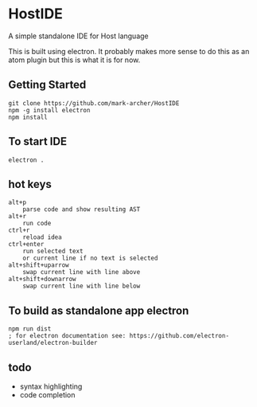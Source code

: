 # HostIDE
A simple standalone IDE for Host language
    
This is built using electron.  It probably makes more sense to do this as an atom plugin but this is what it is for now.

## Getting Started 
    git clone https://github.com/mark-archer/HostIDE
    npm -g install electron 
    npm install
    
## To start IDE
    electron .

## hot keys
    alt+p
        parse code and show resulting AST
    alt+r
        run code
    ctrl+r
        reload idea
    ctrl+enter
        run selected text 
        or current line if no text is selected
    alt+shift+uparrow
        swap current line with line above
    alt+shift+downarrow
        swap current line with line below
        
## To build as standalone app electron    
    npm run dist
    ; for electron documentation see: https://github.com/electron-userland/electron-builder

## todo
- syntax highlighting 
- code completion